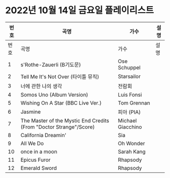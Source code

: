 # 2022년 10월 14일 금요일 플레이리스트

| 번호 | 곡명 | 가수 | 설명 |
|------|------|------|------|
| 번호 | 곡명 | 가수 | 설명 |
| 1 | s'Rothe-Zauerli (B기도문) | Ose Schuppel |  |
| 2 | Tell Me It's Not Over (타이틀 뮤직) | Starsailor |  |
| 3 | 너에 관한 나의 생각 | 전람회 |  |
| 4 | Somos Uno (Album Version) | Luis Fonsi |  |
| 5 | Wishing On A Star (BBC Live Ver.) | Tom Grennan |  |
| 6 | Jasmine | 피아 (PIA) |  |
| 7 | The Master of the Mystic End Credits (From "Doctor Strange"/Score) | Michael Giacchino |  |
| 8 | California Dreamin' | Sia |  |
| 9 | All We Do | Oh Wonder |  |
| 10 | once in a moon | Sarah Kang |  |
| 11 | Epicus Furor | Rhapsody |  |
| 12 | Emerald Sword | Rhapsody |  |
